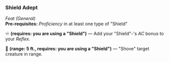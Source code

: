 ### Shield Adept
*Feat (General)*  
**Pre-requisites:** *Proficiency* in at least one type of "Shield"  

♾️ **(requires: you are using a "Shield")** — Add your "Shield"-'s *AC* bonus to your *Reflex*.

🔷 **(range: 5 ft., requires: you are using a "Shield")** — "Shove" target creature in range.
